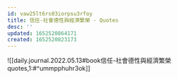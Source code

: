 ```yaml
---
id: vaw25lt6rs03iorpsu3rfoy
title: 信任-社會德性與經濟繁榮 - Quotes
desc: ''
updated: 1652520864171
created: 1652520823173
---
```


![[daily.journal.2022.05.13#book信任-社會德性與經濟繁榮quotes,1:#^ummpphuhr3ok]]